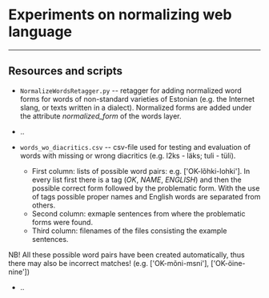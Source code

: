 # Experiments on normalizing web language

---

## Resources and scripts

* `NormalizeWordsRetagger.py` -- retagger for adding normalized word forms for words of non-standard varieties of Estonian (e.g. the Internet slang, or texts written in a dialect). Normalized forms are added under the attribute *normalized_form* of the words layer.

* ..

* `words_wo_diacritics.csv` -- csv-file used for testing and evaluation of words with missing or wrong diacritics (e.g. l2ks - läks; tuli - tüli). 
	- First column: lists of possible word pairs: e.g. ['OK-lõhki-lohki']. In every list first there is a tag (*OK*, *NAME*, *ENGLISH*) and then the possible correct form followed by the problematic form. With the use of tags possible proper names and English words are separated from others. 
	- Second column: exmaple sentences from where the problematic forms were found.
	- Third column: filenames of the files consisting the example sentences. 
 
 NB! All these possible word pairs have been created automatically, thus there may also be incorrect matches! (e.g. ['OK-mõni-msni'], ['OK-öine-nine'])

* ..
